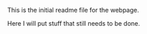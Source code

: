 This is the initial readme file for the webpage. 

Here I will put stuff that still needs to be done.